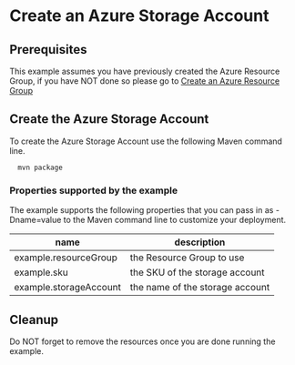 
# Create an Azure Storage Account

## Prerequisites

This example assumes you have previously created the Azure Resource Group, if you
have NOT done so please go to [Create an Azure Resource Group](../resourcegroup-create/README.md)

## Create the Azure Storage Account

To create the Azure Storage Account use the following Maven command line.

````shell
  mvn package
````

### Properties supported by the example

The example supports the following properties that you can pass in as -Dname=value to the Maven command line to customize your deployment.

| name                   | description                     |
|------------------------|---------------------------------|
| example.resourceGroup  | the Resource Group to use       |
| example.sku            | the SKU of the storage account  |
| example.storageAccount | the name of the storage account |

## Cleanup

Do NOT forget to remove the resources once you are done running the example.
